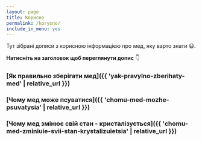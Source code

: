 ```yaml
---
layout: page
title: Корисно
permalink: /korysno/
include_in_menu: yes
---
```


Тут зібрані дописи з корисною інформацією про мед, яку варто знати 😃.

**Натисніть на заголовок щоб переглянути допис** 👇️

### [Як правильно зберігати мед]({{ 'yak-pravylno-zberihaty-med' | relative_url }})
### [Чому мед може псуватися]({{ 'chomu-med-mozhe-psuvatysia' | relative_url }})
### [Чому мед змінює свій стан - кристалізується]({{ 'chomu-med-zminiuie-svii-stan-krystalizuietsia' | relative_url }})
